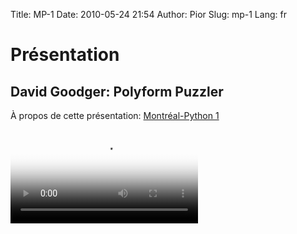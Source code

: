 Title: MP-1
Date: 2010-05-24 21:54
Author: Pior
Slug: mp-1
Lang: fr

<style>#sidebar { display:none;} #content { width: 740px !important; } </style>
Présentation
============

David Goodger: Polyform Puzzler
-------------------------------

À propos de cette présentation: [Montréal-Python 1][]   

<video controls poster="http://montrealpython.org/videos/Montreal-Python-1-David_Goodger-Polyform_Puzzler.jpg">
<source src="http://montrealpython.org/videos/Montreal-Python-1-David-Goodger-Polyform-Puzzler.mp4" type="video/mp4"></source>
<source src="http://montrealpython.org/videos/Montreal-Python-1-David-Goodger-Polyform-Puzzler.ogg" type="video/ogg"></source>
Your browser doesn't support HTML5. Please use the download link. If you
use Safari and want to use a libre format, install the Xiph QuickTime
Component at http://www.xiph.org/quicktime </video>

  [Montréal-Python 1]: http://wiki.montrealpython.org/index.php/Montréal-Python_1
